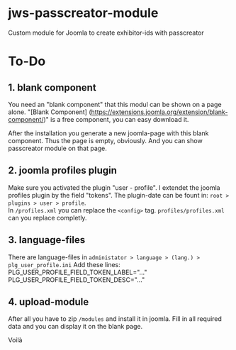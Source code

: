 # jws-passcreator-module
Custom module for Joomla to create exhibitor-ids with passcreator

# To-Do
## 1. blank component
You need an "blank component" that this modul can be shown on a page alone. "[Blank Component] (https://extensions.joomla.org/extension/blank-component/)" is a free component, you can easy download it.

After the installation you generate a new joomla-page with this blank component. Thus the page is empty, obviously. And you can show passcreator module on that page.

## 2. joomla profiles plugin

Make sure you activated the plugin "user - profile". 
I extendet the joomla profiles plugin by the field "tokens". The plugin-date can be fount in: `root > plugins > user > profile`.  
In `/profiles.xml` you can replace the `<config>` tag. `profiles/profiles.xml` can you replace completly.
  
## 3. language-files

There are language-files in `administator > language > (lang.) > plg_user_profile.ini`
Add these lines:  
PLG_USER_PROFILE_FIELD_TOKEN_LABEL="..."  
PLG_USER_PROFILE_FIELD_TOKEN_DESC="..."

## 4. upload-module
After all you have to zip `/modules` and install it in joomla. 
Fill in all required data and you can display it on the blank page.  

Voilà
